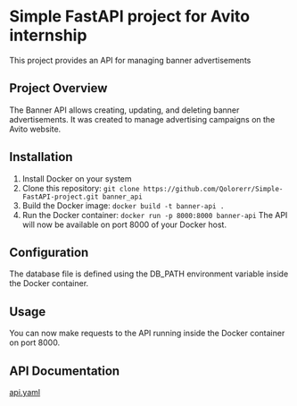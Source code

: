 # Simple FastAPI project for Avito internship
This project provides an API for managing banner advertisements

## Project Overview
The Banner API allows creating, updating, and deleting banner advertisements. It was created to manage advertising campaigns on the Avito website.

## Installation
1. Install Docker on your system
2. Clone this repository: `git clone https://github.com/Qolorerr/Simple-FastAPI-project.git banner_api`
3. Build the Docker image: `docker build -t banner-api .`
4. Run the Docker container: `docker run -p 8000:8000 banner-api`
The API will now be available on port 8000 of your Docker host.

## Configuration
The database file is defined using the DB_PATH environment variable inside the Docker container.

## Usage
You can now make requests to the API running inside the Docker container on port 8000.

## API Documentation
[api.yaml](https://github.com/avito-tech/backend-trainee-assignment-2024/blob/main/api.yaml)
